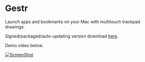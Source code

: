# Gestr

Launch apps and bookmarks on your Mac with multitouch trackpad drawings.

Signed/packaged/auto-updating version download [here](http://goo.gl/Zc5C7B).

Demo video below.

[![ScreenShot](https://i.vimeocdn.com/video/462178176.jpg?mw=1920&mh=1080&q=70)](http://vimeo.com/mhuusko5/gestr-demo)
